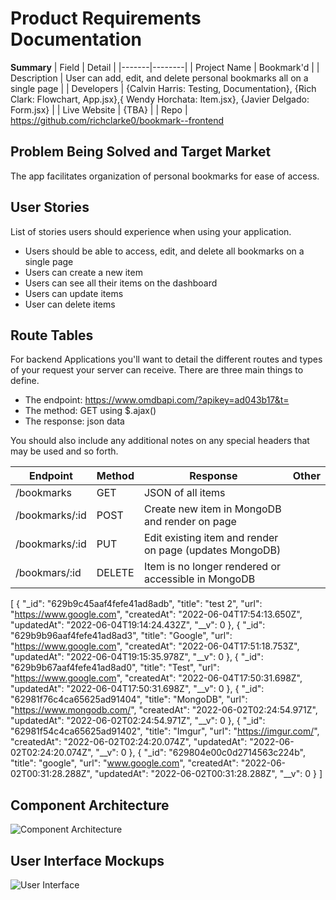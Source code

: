 # Product Requirements Documentation

**Summary**
| Field | Detail |
|-------|--------|
| Project Name | Bookmark'd |
| Description | User can add, edit, and delete personal bookmarks all on a single page |
| Developers | {Calvin Harris: Testing, Documentation}, {Rich Clark: Flowchart, App.jsx},{ Wendy Horchata: Item.jsx}, {Javier Delgado: Form.jsx} |
| Live Website | {TBA} |
| Repo | https://github.com/richclarke0/bookmark--frontend

## Problem Being Solved and Target Market

The app facilitates organization of personal bookmarks for ease of access.

## User Stories

List of stories users should experience when using your application.

- Users should be able to access, edit, and delete all bookmarks on a single page
- Users can create a new item
- Users can see all their items on the dashboard
- Users can update items
- User can delete items

## Route Tables

For backend Applications you'll want to detail the different routes and types of your request your server can receive. There are three main things to define.

- The endpoint: https://www.omdbapi.com/?apikey=ad043b17&t=
- The method: GET using $.ajax()
- The response: json data

You should also include any additional notes on any special headers that may be used and so forth.

| Endpoint | Method | Response | Other |
| -------- | ------ | -------- | ----- |
| /bookmarks | GET | JSON of all items | |
| /bookmarks/:id | POST | Create new item in MongoDB and render on page
| /bookmarks/:id | PUT |Edit existing item and render on page (updates MongoDB)
| /bookmars/:id | DELETE | Item is no longer rendered or accessible in MongoDB

[
  {
    "_id": "629b9c45aaf4fefe41ad8adb",
    "title": "test 2",
    "url": "https://www.google.com",
    "createdAt": "2022-06-04T17:54:13.650Z",
    "updatedAt": "2022-06-04T19:14:24.432Z",
    "__v": 0
  },
  {
    "_id": "629b9b96aaf4fefe41ad8ad3",
    "title": "Google",
    "url": "https://www.google.com",
    "createdAt": "2022-06-04T17:51:18.753Z",
    "updatedAt": "2022-06-04T19:15:35.978Z",
    "__v": 0
  },
  {
    "_id": "629b9b67aaf4fefe41ad8ad0",
    "title": "Test",
    "url": "https://www.google.com",
    "createdAt": "2022-06-04T17:50:31.698Z",
    "updatedAt": "2022-06-04T17:50:31.698Z",
    "__v": 0
  },
  {
    "_id": "62981f76c4ca65625ad91404",
    "title": "MongoDB",
    "url": "https://www.mongodb.com/",
    "createdAt": "2022-06-02T02:24:54.971Z",
    "updatedAt": "2022-06-02T02:24:54.971Z",
    "__v": 0
  },
  {
    "_id": "62981f54c4ca65625ad91402",
    "title": "Imgur",
    "url": "https://imgur.com/",
    "createdAt": "2022-06-02T02:24:20.074Z",
    "updatedAt": "2022-06-02T02:24:20.074Z",
    "__v": 0
  },
  {
    "_id": "629804e00c0d2714563c224b",
    "title": "google",
    "url": "www.google.com",
    "createdAt": "2022-06-02T00:31:28.288Z",
    "updatedAt": "2022-06-02T00:31:28.288Z",
    "__v": 0
  }
]

## Component Architecture

![Component Architecture](https://docs.google.com/drawings/d/1gwjxKWcQtQr5W70Zx4YCaRANZ9-MVS0x_8EGTGQf6lU/edit?usp=sharing)

## User Interface Mockups

![User Interface](https://i.imgur.com/wCJovTV.png)